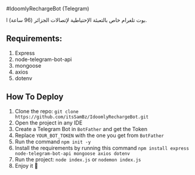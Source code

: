 #IdoomlyRechargeBot (Telegram)

l بوت تلغرام خاص بالتعبئة الإحتياطية لإتصالات الجزائر (96 ساعة).

## Requirements:

1. Express
2. node-telegram-bot-api
3. mongoose
4. axios
5. dotenv


## How To Deploy

1. Clone the repo: `git clone https://github.com/itsSamBz/IdoomlyRechargeBot.git`
2. Open the project in any IDE
3. Create a Telegram Bot in `BotFather` and get the Token
4. Replace `YOUR_BOT_TOKEN` with the one you get from `BotFather`
5. Run the command `npm init -y`
6. Install the requirements by running this command `npm install express node-telegram-bot-api mongoose axios dotenv`
7. Run the project: `node index.js` or `nodemon index.js`
8. Enjoy it 🥳

